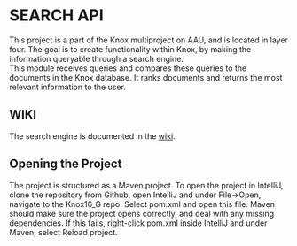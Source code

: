 # SEARCH API
This project is a part of the Knox multiproject on AAU, and is located in layer four. The goal is to create functionality within Knox, by making the information queryable through a search engine.  
This module receives queries and compares these queries to the documents in the Knox database. It ranks documents and returns the most relevant information to the user. 

## WIKI
The search engine is documented in the [wiki](https://wiki.knox.cs.aau.dk/Search-engine/GruppeG).

## Opening the Project
The project is structured as a Maven project. To open the project in IntelliJ, clone the repository from Github, open IntelliJ and under File->Open, navigate to the Knox16_G repo. Select pom.xml and open this file. Maven should make sure the project opens correctly, and deal with any missing dependencies. If this fails, right-click pom.xml inside IntelliJ and under Maven, select Reload project.
